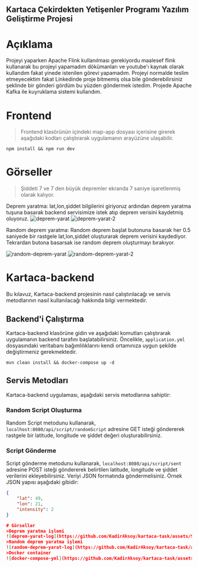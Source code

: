 ## Kartaca Çekirdekten Yetişenler Programı Yazılım Geliştirme Projesi


# Açıklama 
<span>Projeyi yaparken Apache Flink kullanılması gerekiyordu maalesef flink kullanarak bu projeyi yapamadım dökümanları ve youtube'ı kaynak olarak kullandım fakat yinede istenilen görevi yapamadım. Projeyi normalde teslim etmeyecektim fakat Linkedinde proje bitmemiş olsa bile gönderebilirsiniz şeklinde bir gönderi gördüm bu yüzden göndermek istedim. Projede Apache Kafka ile kuyruklama sistemi kullandım. </span>

# Frontend

>Frontend klasörünün içindeki map-app dosyası içerisine girerek aşağıdaki kodları çalıştırarak uygulamanın arayüzüne ulaşabilir.
```
npm install && npm run dev
```

# Görseller 
>Şiddeti 7 ve 7 den büyük depremler ekranda 7 saniye işaretlenmiş olarak kalıyor.

<span>Deprem yaratma: lat,lon,şiddet bilgilerini giriyoruz ardından deprem yaratma tuşuna basarak backend servisimize istek atıp deprem verisini kaydetmiş oluyoruz.</span>
![deprem-yarat](https://github.com/KadirAksoy/kartaca-task/assets/90133005/07080118-10ca-4ee4-9211-a671452f187f)
![deprem-yarat-2](https://github.com/KadirAksoy/kartaca-task/assets/90133005/7c0ec7dc-dc0d-438c-a59a-e5cb074bac0e)


<span>Random deprem yaratma: Random deprem başlat butonuna basarak her 0.5 saniyede bir rastgele lat,lon,şiddet oluşturarak deprem verisini kaydediyor. Tekrardan butona basarsak ise random deprem oluşturmayı bırakıyor.</span>

![random-deprem-yarat](https://github.com/KadirAksoy/kartaca-task/assets/90133005/821dde1f-3729-4b72-aed6-fdd343c6d63e)
![random-deprem-yarat-2](https://github.com/KadirAksoy/kartaca-task/assets/90133005/c0a22f92-5a60-4d6a-a30f-58e8746bbb92)



# Kartaca-backend 

Bu kılavuz, Kartaca-backend projesinin nasıl çalıştırılacağı ve servis metodlarının nasıl kullanılacağı hakkında bilgi vermektedir.

## Backend'i Çalıştırma

Kartaca-backend klasörüne gidin ve aşağıdaki komutları çalıştırarak uygulamanın backend tarafını başlatabilirsiniz. Öncelikle, `application.yml` dosyasındaki veritabanı bağımlılıklarını kendi ortamınıza uygun şekilde değiştirmeniz gerekmektedir.
```
mvn clean install && docker-compose up -d
```


## Servis Metodları

Kartaca-backend uygulaması, aşağıdaki servis metodlarına sahiptir:

### Random Script Oluşturma

Random Script metodunu kullanarak, `localhost:8080/api/script/randomScript` adresine GET isteği göndererek rastgele bir latitude, longitude ve şiddet değeri oluşturabilirsiniz.

### Script Gönderme

Script gönderme metodunu kullanarak, `localhost:8080/api/script/sent` adresine POST isteği göndererek belirtilen latitude, longitude ve şiddet verilerini ekleyebilirsiniz. Veriyi JSON formatında göndermelisiniz. Örnek JSON yapısı aşağıdaki gibidir:

```json
{
    "lat": 49,
    "lon": 21,
    "intensity": 2
}

# Görseller 
>Deprem yaratma işlemi
![deprem-yarat-log](https://github.com/KadirAksoy/kartaca-task/assets/90133005/539209af-f618-46dd-889c-e4e3471a3e26)
>Random deprem yaratma işlemi
![random-deprem-yarat-log](https://github.com/KadirAksoy/kartaca-task/assets/90133005/5a6e35ba-ae40-4da6-9793-f7bc63d34c01)
>Docker container 
![docker-compose-yml](https://github.com/KadirAksoy/kartaca-task/assets/90133005/f783536c-cc67-4963-bb40-ad7febdb7eab)





